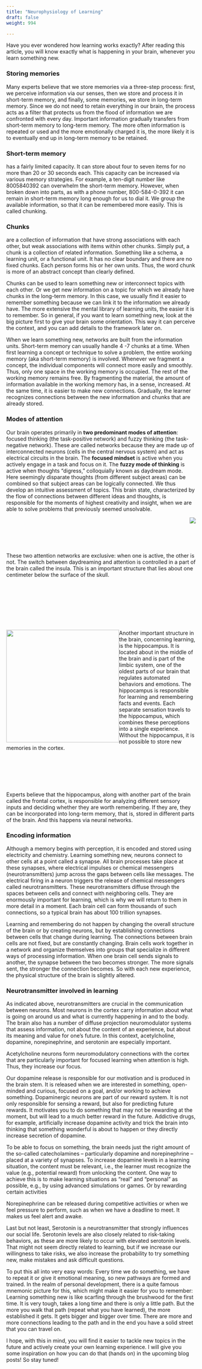```yaml
---
title: "Neurophysiology of Learning"
draft: false
weight: 994

---
```


Have you ever wondered how learning works exactly? After reading this article, you will know exactly what is happening in your brain, whenever you learn something new.

### Storing memories
Many experts believe that we store memories via a three-step process: first, we perceive information via our senses, then we store and process it in short-term memory, and finally, some memories, we store in long-term memory. Since we do not need to retain everything in our brain, the process acts as a filter that protects us from the flood of information we are confronted with every day. Important information gradually transfers from short-term memory to long-term memory. The more often information is repeated or used and the more emotionally charged it is, the more likely it is to eventually end up in long-term memory to be retained.

### Short-term memory
has a fairly limited capacity. It can store about four to seven items for no more than 20 or 30 seconds each. This capacity can be increased via various memory strategies. For example, a ten-digit number like 8005840392 can overwhelm the short-term memory. However, when broken down into parts, as with a phone number, 800-584-0-392 it can remain in short-term memory long enough for us to dial it. We group the available information, so that it can be remembered more easily. This is called chunking.

### Chunks 
are a collection of information that have strong associations with each other, but weak associations with items within other chunks. Simply put, a chunk is a collection of related information. Something like a schema, a learning unit, or a functional unit. It has no clear boundary and there are no fixed chunks. Each person forms his or her own units. Thus, the word chunk is more of an abstract concept than clearly defined.

Chunks can be used to learn something new or interconnect topics with each other. Or we get new information on a topic for which we already have chunks in the long-term memory. In this case, we usually find it easier to remember something because we can link it to the information we already have. The more extensive the mental library of learning units, the easier it is to remember. So in general, if you want to learn something new, look at the big picture first to give your brain some orientation. This way it can perceive the context, and you can add details to the framework later on.

When we learn something new, networks are built from the information units. Short-term memory can usually handle 4 -7 chunks at a time. When first learning a concept or technique to solve a problem, the entire working memory (aka short-term memory) is involved. Whenever we fragment a concept, the individual components will connect more easily and smoothly. Thus, only one space in the working memory is occupied. The rest of the working memory remains free. By fragmenting the material, the amount of information available in the working memory has, in a sense, increased. At the same time, it is easier to make new connections. Gradually, the learner recognizes connections between the new information and chunks that are already stored.

### Modes of attention
Our brain operates primarily in **two predominant modes of attention**: focused thinking (the task-positive network) and fuzzy thinking (the task-negative network). These are called networks because they are made up of interconnected neurons (cells in the central nervous system) and act as electrical circuits in the brain. The **focused mindset** is active when you actively engage in a task and focus on it. The **fuzzy mode of thinking** is active when thoughts “digress,” colloquially known as daydream mode. Here seemingly disparate thoughts (from different subject areas) can be combined so that subject areas can be logically connected. We thus develop an intuitive assessment of topics. This brain state, characterized by the flow of connections between different ideas and thoughts, is responsible for the moments of highest creativity and insight, when we are able to solve problems that previously seemed unsolvable.

<img style="float: right;" src="/img/Insula.jpeg">
<p>&nbsp;</p>
<p>&nbsp;</p>
<p>&nbsp;</p>
These two attention networks are exclusive: when one is active, the other is not. The switch between daydreaming and attention is controlled in a part of the brain called the insula. This is an important structure that lies about one centimeter below the surface of the skull.

<p>&nbsp;</p>
<p>&nbsp;</p>
<p>&nbsp;</p>
<p>&nbsp;</p>

<img style="float: left;" src="/img/Hippocampus.webp" width="300" height="300">
Another important structure in the brain, concerning learning, is the hippocampus. It is located about in the middle of the brain and is part of the limbic system, one of the oldest parts of our brain that regulates automated behaviors and emotions. The hippocampus is responsible for learning and remembering facts and events. Each separate sensation travels to the hippocampus, which combines these perceptions into a single experience. Without the hippocampus, it is not possible to store new memories in the cortex.

<p>&nbsp;</p>

<p>&nbsp;</p>

<p>&nbsp;</p>

Experts believe that the hippocampus, along with another part of the brain called the frontal cortex, is responsible for analyzing different sensory inputs and deciding whether they are worth remembering. If they are, they can be incorporated into long-term memory, that is, stored in different parts of the brain. And this happens via neural networks.

### Encoding information
Although a memory begins with perception, it is encoded and stored using electricity and chemistry. Learning something new, neurons connect to other cells at a point called a synapse. All brain processes take place at these synapses, where electrical impulses or chemical messengers (neurotransmitters) jump across the gaps between cells like messages. The electrical firing in a neuron triggers the release of chemical messengers called neurotransmitters. These neurotransmitters diffuse through the spaces between cells and connect with neighboring cells. They are enormously important for learning, which is why we will return to them in more detail in a moment. Each brain cell can form thousands of such connections, so a typical brain has about 100 trillion synapses.

Learning and remembering do not happen by changing the overall structure of the brain or by creating neurons, but by establishing connections between cells that change during learning. The connections between brain cells are not fixed, but are constantly changing. Brain cells work together in a network and organize themselves into groups that specialize in different ways of processing information. When one brain cell sends signals to another, the synapse between the two becomes stronger. The more signals sent, the stronger the connection becomes. So with each new experience, the physical structure of the brain is slightly altered.

### Neurotransmitter involved in learning
As indicated above, neurotransmitters are crucial in the communication between neurons. Most neurons in the cortex carry information about what is going on around us and what is currently happening in and to the body. The brain also has a number of diffuse projection neuromodulator systems that assess information, not about the content of an experience, but about its meaning and value for one’s future. In this context, acetylcholine, dopamine, norepinephrine, and serotonin are especially important.

Acetylcholine neurons form neuromodulatory connections with the cortex that are particularly important for focused learning when attention is high. Thus, they increase our focus.

Our dopamine release is responsible for our motivation and is produced in the brain stem. It is released when we are interested in something, open-minded and curious, focused on a goal, and/or working to achieve something. Dopaminergic neurons are part of our reward system. It is not only responsible for sensing a reward, but also for predicting future rewards. It motivates you to do something that may not be rewarding at the moment, but will lead to a much better reward in the future. Addictive drugs, for example, artificially increase dopamine activity and trick the brain into thinking that something wonderful is about to happen or they directly increase secretion of dopamine.

To be able to focus on something, the brain needs just the right amount of the so-called catecholamines – particularly dopamine and norepinephrine – placed at a variety of synapses. To increase dopamine levels in a learning situation, the content must be relevant, i.e., the learner must recognize the value (e.g., potential reward) from unlocking the content. One way to achieve this is to make learning situations as “real” and “personal” as possible, e.g., by using advanced simulations or games. Or by rewarding certain activities

Norepinephrine can be released during competitive activities or when we feel pressure to perform, such as when we have a deadline to meet. It makes us feel alert and awake.

Last but not least, Serotonin is a neurotransmitter that strongly influences our social life. Serotonin levels are also closely related to risk-taking behaviors, as these are more likely to occur with elevated serotonin levels. That might not seem directly related to learning, but if we increase our willingness to take risks, we also increase the probability to try something new, make mistakes and ask difficult questions.

To put this all into very easy words: Every time we do something, we have to repeat it or give it emotional meaning, so new pathways are formed and trained. In the realm of personal development, there is a quite famous mnemonic picture for this, which might make it easier for you to remember: Learning something new is like scarfing through the brushwood for the first time. It is very tough, takes a long time and there is only a little path. But the more you walk that path (repeat what you have learned), the more established it gets. It gets bigger and bigger over time. There are more and more connections leading to the path and in the end you have a solid street that you can travel on.

I hope, with this in mind, you will find it easier to tackle new topics in the future and actively create your own learning experience. I will give you some inspiration on how you can do that (hands on) in the upcoming blog posts! So stay tuned!